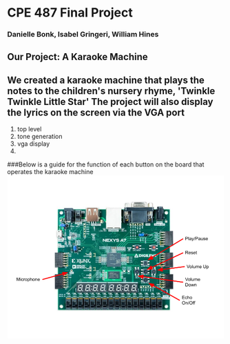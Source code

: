 # CPE 487 Final Project
### Danielle Bonk, Isabel Gringeri, William Hines

## Our Project: A Karaoke Machine
We created a karaoke machine that plays the notes to the children's nursery rhyme, 'Twinkle Twinkle Little Star'
The project will also display the lyrics on the screen via the VGA port
---
1. top level
2. tone generation
3. vga display
4. 

###Below is a guide for the function of each button on the board that operates the karaoke machine
![buttonguide](CPE487FinalProjectButtonMap.png)
